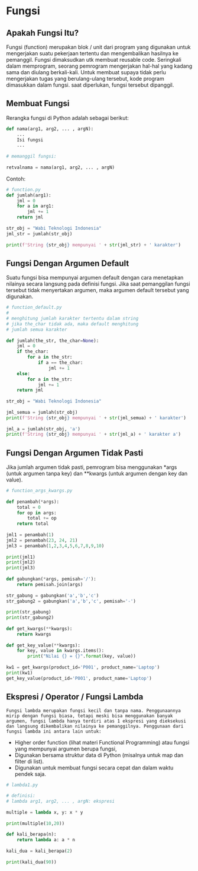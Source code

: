 # Fungsi

## Apakah Fungsi Itu?

Fungsi (function) merupakan blok / unit dari program yang digunakan untuk mengerjakan suatu pekerjaan tertentu dan mengembalikan hasilnya ke pemanggil. Fungsi dimaksudkan utk membuat reusable code. Seringkali dalam memprogram, seorang pemrogram mengerjakan hal-hal yang kadang sama dan diulang berkali-kali. Untuk membuat supaya tidak perlu mengerjakan tugas yang berulang-ulang tersebut, kode program dimasukkan dalam fungsi. saat diperlukan, fungsi tersebut dipanggil.

## Membuat Fungsi

Rerangka fungsi di Python adalah sebagai berikut:

```python 
def nama(arg1, arg2, ... , argN):
	... 
	Isi fungsi
	... 
 
# memanggil fungsi:
 
retvalnama = nama(arg1, arg2, ... , argN)
```

Contoh:

```python
# function.py
def jumlah(arg1):
    jml = 0
    for a in arg1:
        jml += 1
    return jml
 
str_obj = "Wabi Teknologi Indonesia"
jml_str = jumlah(str_obj)
 
print(f'String {str_obj} mempunyai ' + str(jml_str) + ' karakter')
```

## Fungsi Dengan Argumen Default

Suatu fungsi bisa mempunyai argumen default dengan cara menetapkan nilainya secara langsung pada definisi fungsi. Jika saat pemanggilan fungsi tersebut tidak menyertakan argumen, maka argumen default tersebut yang digunakan.

```python
# function_default.py
#
# menghitung jumlah karakter tertentu dalam string
# jika the_char tidak ada, maka default menghitung 
# jumlah semua karakter
 
def jumlah(the_str, the_char=None):
    jml = 0
    if the_char:
        for a in the_str:
            if a == the_char:
                jml += 1
    else:
        for a in the_str:
            jml += 1
    return jml
 
str_obj = "Wabi Teknologi Indonesia"
 
jml_semua = jumlah(str_obj)
print(f'String {str_obj} mempunyai ' + str(jml_semua) + ' karakter')
 
jml_a = jumlah(str_obj, 'a')
print(f'String {str_obj} mempunyai ' + str(jml_a) + ' karakter a')
```

## Fungsi Dengan Argumen Tidak Pasti
  
Jika jumlah argumen tidak pasti, pemrogram bisa menggunakan \*args (untuk argumen tanpa key) dan \**kwargs (untuk argumen dengan key dan value).

```python
# function_args_kwargs.py
 
def penambah(*args):
    total = 0
    for op in args:
        total += op
    return total
 
jml1 = penambah(1)
jml2 = penambah(23, 24, 21)
jml3 = penambah(1,2,3,4,5,6,7,8,9,10)
 
print(jml1)
print(jml2)
print(jml3)
 
def gabungkan(*args, pemisah='/'):
    return pemisah.join(args)
 
str_gabung = gabungkan('a','b','c')
str_gabung2 = gabungkan('a','b','c', pemisah='-')
 
print(str_gabung)
print(str_gabung2)
 
def get_kwargs(**kwargs):
    return kwargs
 
def get_key_value(**kwargs):
    for key, value in kwargs.items():
        print("Nilai {} = {}".format(key, value))
 
kw1 = get_kwargs(product_id='P001', product_name='Laptop')
print(kw1)
get_key_value(product_id='P001', product_name='Laptop')
```

## Ekspresi / Operator / Fungsi Lambda

	Fungsi lambda merupakan fungsi kecil dan tanpa nama. Penggunaannya mirip dengan fungsi biasa, tetapi meski bisa menggunakan banyak argumen, fungsi lambda hanya terdiri atas 1 ekspresi yang dieksekusi dan langsung dikembalikan nilainya ke pemanggilnya. Penggunaan dari fungsi lambda ini antara lain untuk:

* Higher order function (lihat materi Functional Programming) atau fungsi yang mempunyai argumen berupa fungsi, 
* Digunakan bersama struktur data di Python (misalnya untuk map dan filter di list).
* Digunakan untuk membuat fungsi secara cepat dan dalam waktu pendek saja.

```python
# lambda1.py
 
# definisi: 
# lambda arg1, arg2, ... , argN: ekspresi
 
multiple = lambda x, y: x * y
 
print(multiple(10,20))
 
def kali_berapa(n):
    return lambda a: a * n
 
kali_dua = kali_berapa(2)
 
print(kali_dua(90))
```
